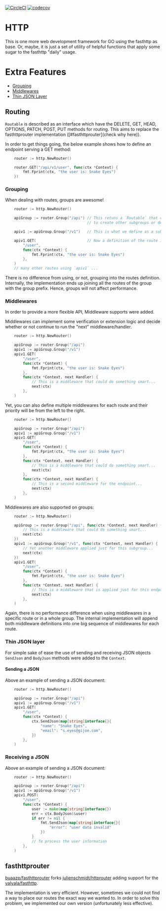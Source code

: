 
[![CircleCI](https://circleci.com/gh/jamillosantos/http.svg?style=svg)](https://circleci.com/gh/jamillosantos/http) [![codecov](https://codecov.io/gh/jamillosantos/http/branch/master/graph/badge.svg)](https://codecov.io/gh/jamillosantos/http)

# HTTP

This is one more web development framework for GO using the fasthttp as base.
Or, maybe, it is just a set of utility of helpful functions that apply some
sugar to the fasthttp "daily" usage.

# Extra Features

* [Grouping](#grouping)
* [Middlewares](#middlewares)
* [Thin JSON Layer](#thin-json-layer)

## Routing

`Routable` is described as an interface which have the DELETE, GET, HEAD,
OPTIONS, PATCH, POST, PUT methods for routing. This aims to replace the
fasthttprouter implementation ([#fasthttprouter](check why here)).

In order to get things going, the below example shows how to define an endpoint
serving a GET method:

```go
	router := http.NewRouter()

	router.GET("/api/v1/user", func(ctx *Context) {
		fmt.Fprint(ctx, "the user is: Snake Eyes")
	})
```

### Grouping

When dealing with routes, groups are awesome!

```go
	router := http.NewRouter()

	apiGroup := router.Group("/api") // This retuns a `Routable` that can be used
	                                 // to create other subgroups or define routes.

	apiv1 := apiGroup.Group("/v1")   // This is what we define as a subgroup.

	apiv1.GET(                       // Now a definition of the route itself.
		"/user",
		func(ctx *Context) {
			fmt.Fprint(ctx, "the user is: Snake Eyes")
		},
	)
	// many other routes using `apiv1` ...
```

There is no difference from using, or not, grouping into the routes definition.
Internally, the implementation ends up joining all the routes of the group with
the group prefix. Hence, groups will not affect performance.

### Middlewares

In order to provide a more flexible API, Middleware supports were added.

Middlewares can implement some verification or extension logic and decide
whether or not continue to run the "next" middleware/handler.

```go
	router := http.NewRouter()

	apiGroup := router.Group("/api")
	apiv1 := apiGroup.Group("/v1")
	apiv1.GET(
		"/user",
		func(ctx *Context) {
			fmt.Fprint(ctx, "the user is: Snake Eyes")
		},
		func(ctx *Context, next Handler) {
			// This is a middleware that could do something smart...
			next(ctx)
		},
	)
```

Yet, you can also define multiple middlewares for each route and their priority
will be from the left to the right.

```go
	router := http.NewRouter()

	apiGroup := router.Group("/api")
	apiv1 := apiGroup.Group("/v1")
	apiv1.GET(
		"/user",
		func(ctx *Context) {
			fmt.Fprint(ctx, "the user is: Snake Eyes")
		},
		func(ctx *Context, next Handler) {
			// This is a middleware that could do something smart...
			next(ctx)
		},
		func(ctx *Context, next Handler) {
			// This is a second middleware for the endpoint...
			next(ctx)
		},
	)
```

Middlewares are also supported on groups:

```go
	router := http.NewRouter()

	apiGroup := router.Group("/api", func(ctx *Context, next Handler) {
		// This is a middleware that could do something smart...
		next(ctx)
	})
	apiv1 := apiGroup.Group("/v1", func(ctx *Context, next Handler) {
		// Yet another middleware applied just for this subgroup...
		next(ctx)
	})
	apiv1.GET(
		"/user",
		func(ctx *Context) {
			fmt.Fprint(ctx, "the user is: Snake Eyes")
		},
		func(ctx *Context, next Handler) {
			// This is a middleware that is applied just for this endpoint
			next(ctx)
		},
	)
```

Again, there is no performance difference when using middlewares in a specific
route or in a whole group. The internal implementation will append both
middleware definitions into one big sequence of middlewares for each route.

### Thin JSON layer

For simple sake of ease the use of sending and receiving JSON objects `SendJson`
and `BodyJson` methods were added to the `Context`.

#### Sending a JSON

Above an example of sending a JSON document:

```go
	router := http.NewRouter()

	apiGroup := router.Group("/api")
	apiv1 := apiGroup.Group("/v1")
	apiv1.GET(
		"/user",
		func(ctx *Context) {
			ctx.SendJson(map[string]interface{}{
				"name": "Snake Eyes",
				"email": "s.eyes@gijoe.com",
			})
		},
	)
```

### Receiving a JSON

Above an example of sending a JSON document:

```go
	router := http.NewRouter()

	apiGroup := router.Group("/api")
	apiv1 := apiGroup.Group("/v1")
	apiv1.POST(
		"/user",
		func(ctx *Context) {
			user := make(map[string]interface{})
			err = ctx.BodyJson(&user)
			if err != nil {
				fmt.SendJson(map[string]interface{}{
					"error": "user data invalid"
				})
			}
			// To process the user information
		},
	)
```

## fasthttprouter

[buaazp/fasthttprouter](https://github.com/buaazp/fasthttprouter) forks
[julienschmidt/httprouter](https://github.com/julienschmidt/httprouter) adding
support for the [valyala/fasthttp](https://github.com/valyala/fasthttp).

The implementation is very efficient. However, sometimes we could not find a way
to place our routes the exact way we wanted to. In order to solve this problem,
we implemented our own version (unfortunately less effective).